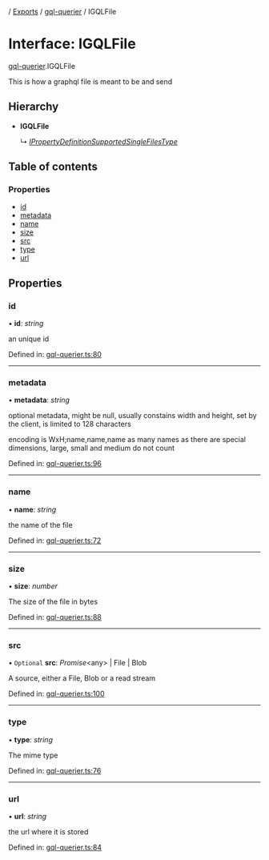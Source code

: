 [](../README.md) / [Exports](../modules.md) / [gql-querier](../modules/gql_querier.md) / IGQLFile

# Interface: IGQLFile

[gql-querier](../modules/gql_querier.md).IGQLFile

This is how a graphql file is meant
to be and send

## Hierarchy

* **IGQLFile**

  ↳ [*IPropertyDefinitionSupportedSingleFilesType*](base_root_module_itemdefinition_propertydefinition_types_files.ipropertydefinitionsupportedsinglefilestype.md)

## Table of contents

### Properties

- [id](gql_querier.igqlfile.md#id)
- [metadata](gql_querier.igqlfile.md#metadata)
- [name](gql_querier.igqlfile.md#name)
- [size](gql_querier.igqlfile.md#size)
- [src](gql_querier.igqlfile.md#src)
- [type](gql_querier.igqlfile.md#type)
- [url](gql_querier.igqlfile.md#url)

## Properties

### id

• **id**: *string*

an unique id

Defined in: [gql-querier.ts:80](https://github.com/onzag/itemize/blob/11a98dec/gql-querier.ts#L80)

___

### metadata

• **metadata**: *string*

optional metadata, might be null, usually constains width and
height, set by the client, is limited to 128 characters

encoding is WxH;name,name,name as many names as there are special
dimensions, large, small and medium do not count

Defined in: [gql-querier.ts:96](https://github.com/onzag/itemize/blob/11a98dec/gql-querier.ts#L96)

___

### name

• **name**: *string*

the name of the file

Defined in: [gql-querier.ts:72](https://github.com/onzag/itemize/blob/11a98dec/gql-querier.ts#L72)

___

### size

• **size**: *number*

The size of the file in bytes

Defined in: [gql-querier.ts:88](https://github.com/onzag/itemize/blob/11a98dec/gql-querier.ts#L88)

___

### src

• `Optional` **src**: *Promise*<any\> \| File \| Blob

A source, either a File, Blob or a read stream

Defined in: [gql-querier.ts:100](https://github.com/onzag/itemize/blob/11a98dec/gql-querier.ts#L100)

___

### type

• **type**: *string*

The mime type

Defined in: [gql-querier.ts:76](https://github.com/onzag/itemize/blob/11a98dec/gql-querier.ts#L76)

___

### url

• **url**: *string*

the url where it is stored

Defined in: [gql-querier.ts:84](https://github.com/onzag/itemize/blob/11a98dec/gql-querier.ts#L84)

